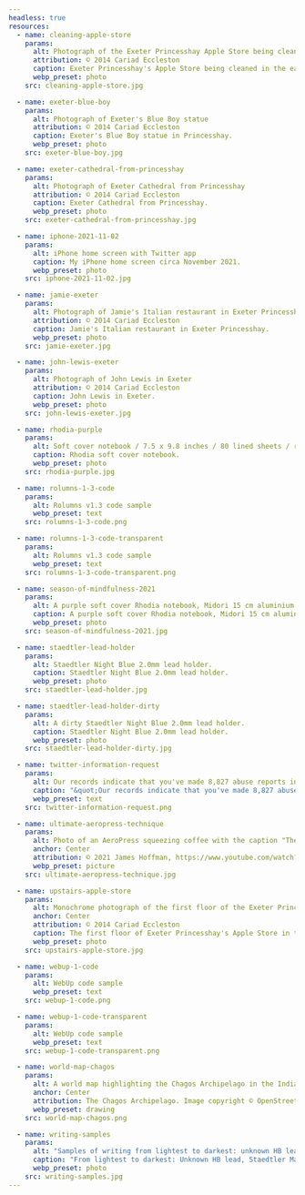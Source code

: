 ```yaml
---
headless: true
resources:
  - name: cleaning-apple-store
    params:
      alt: Photograph of the Exeter Princesshay Apple Store being cleaned in the early morning
      attribution: © 2014 Cariad Eccleston
      caption: Exeter Princesshay's Apple Store being cleaned in the early morning.
      webp_preset: photo
    src: cleaning-apple-store.jpg

  - name: exeter-blue-boy
    params:
      alt: Photograph of Exeter's Blue Boy statue
      attribution: © 2014 Cariad Eccleston
      caption: Exeter's Blue Boy statue in Princesshay.
      webp_preset: photo
    src: exeter-blue-boy.jpg

  - name: exeter-cathedral-from-princesshay
    params:
      alt: Photograph of Exeter Cathedral from Princesshay
      attribution: © 2014 Cariad Eccleston
      caption: Exeter Cathedral from Princesshay.
      webp_preset: photo
    src: exeter-cathedral-from-princesshay.jpg

  - name: iphone-2021-11-02
    params:
      alt: iPhone home screen with Twitter app
      caption: My iPhone home screen circa November 2021.
      webp_preset: photo
    src: iphone-2021-11-02.jpg

  - name: jamie-exeter
    params:
      alt: Photograph of Jamie's Italian restaurant in Exeter Princesshay
      attribution: © 2014 Cariad Eccleston
      caption: Jamie's Italian restaurant in Exeter Princesshay.
      webp_preset: photo
    src: jamie-exeter.jpg

  - name: john-lewis-exeter
    params:
      alt: Photograph of John Lewis in Exeter
      attribution: © 2014 Cariad Eccleston
      caption: John Lewis in Exeter.
      webp_preset: photo
    src: john-lewis-exeter.jpg

  - name: rhodia-purple
    params:
      alt: Soft cover notebook / 7.5 x 9.8 inches / 80 lined sheets / ribbon bookmark / expandable inner pocket / 90 gsm ivory brushed vellum paper / made in Étival-Clairefontaine, France
      caption: Rhodia soft cover notebook.
      webp_preset: photo
    src: rhodia-purple.jpg

  - name: rolumns-1-3-code
    params:
      alt: Rolumns v1.3 code sample
      webp_preset: text
    src: rolumns-1-3-code.png

  - name: rolumns-1-3-code-transparent
    params:
      alt: Rolumns v1.3 code sample
      webp_preset: text
    src: rolumns-1-3-code-transparent.png

  - name: season-of-mindfulness-2021
    params:
      alt: A purple soft cover Rhodia notebook, Midori 15 cm aluminium rule, Staedtler Night Blue 2 mm lead holder, 2 mm Staedtler Mars carbon leads and box of Pentel 1 mm EnerGel X pens.
      caption: A purple soft cover Rhodia notebook, Midori 15 cm aluminium rule, Staedtler Night Blue 2 mm lead holder, 2 mm Staedtler Mars carbon leads and box of Pentel 1 mm EnerGel X pens.
      webp_preset: photo
    src: season-of-mindfulness-2021.jpg

  - name: staedtler-lead-holder
    params:
      alt: Staedtler Night Blue 2.0mm lead holder.
      caption: Staedtler Night Blue 2.0mm lead holder.
      webp_preset: photo
    src: staedtler-lead-holder.jpg

  - name: staedtler-lead-holder-dirty
    params:
      alt: A dirty Staedtler Night Blue 2.0mm lead holder.
      caption: Staedtler Night Blue 2.0mm lead holder.
      webp_preset: photo
    src: staedtler-lead-holder-dirty.jpg

  - name: twitter-information-request
    params:
      alt: Our records indicate that you've made 8,827 abuse reports in the past 24 months. Of those, 242 reports have been processed.
      caption: "&quot;Our records indicate that you've made 8,827 abuse reports in the past 24 months. Of those, 242 reports have been processed.&quot;"
      webp_preset: text
    src: twitter-information-request.png

  - name: ultimate-aeropress-technique
    params:
      alt: Photo of an AeroPress squeezing coffee with the caption "The Ultimate AeroPress technique"
      anchor: Center
      attribution: © 2021 James Hoffman, https://www.youtube.com/watch?v=j6VlT_jUVPc
      webp_preset: picture
    src: ultimate-aeropress-technique.jpg

  - name: upstairs-apple-store
    params:
      alt: Monochrome photograph of the first floor of the Exeter Princesshay Apple Store in the early morning
      anchor: Center
      attribution: © 2014 Cariad Eccleston
      caption: The first floor of Exeter Princesshay's Apple Store in the early morning.
      webp_preset: photo
    src: upstairs-apple-store.jpg

  - name: webup-1-code
    params:
      alt: WebUp code sample
      webp_preset: text
    src: webup-1-code.png

  - name: webup-1-code-transparent
    params:
      alt: WebUp code sample
      webp_preset: text
    src: webup-1-code-transparent.png

  - name: world-map-chagos
    params:
      alt: A world map highlighting the Chagos Archipelago in the Indian Ocean.
      anchor: Center
      attribution: The Chagos Archipelago. Image copyright © OpenStreetMap.
      webp_preset: drawing
    src: world-map-chagos.png

  - name: writing-samples
    params:
      alt: "Samples of writing from lightest to darkest: unknown HB lead, Staedtler Mars Carbon 2 mm 2B lead and EnerGel X"
      caption: "From lightest to darkest: Unknown HB lead, Staedtler Mars Carbon 2 mm 2B lead and EnerGel X."
      webp_preset: photo
    src: writing-samples.jpg
---
```

